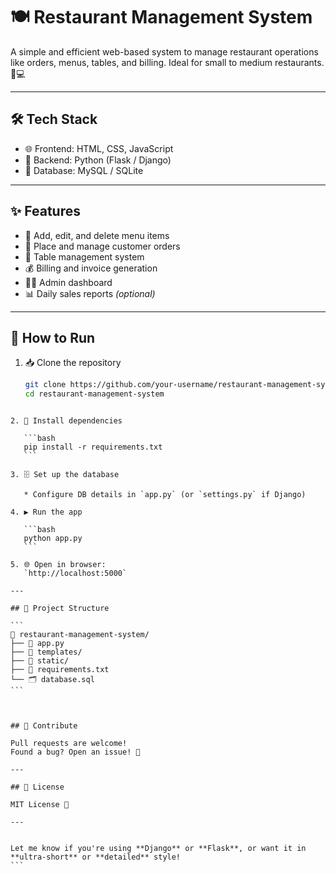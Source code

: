 
# 🍽️ Restaurant Management System

A simple and efficient web-based system to manage restaurant operations like orders, menus, tables, and billing. Ideal for small to medium restaurants. 🧾💻

---

## 🛠️ Tech Stack

- 🌐 Frontend: HTML, CSS, JavaScript  
- 🐍 Backend: Python (Flask / Django)  
- 🐬 Database: MySQL / SQLite  

---

## ✨ Features

- 📝 Add, edit, and delete menu items  
- 🍔 Place and manage customer orders  
- 💺 Table management system  
- 💰 Billing and invoice generation  
- 👨‍🍳 Admin dashboard  
- 📊 Daily sales reports *(optional)*

---

## 🚀 How to Run

1. 📥 Clone the repository  
   ```bash
   git clone https://github.com/your-username/restaurant-management-system.git
   cd restaurant-management-system
````

2. 🧱 Install dependencies

   ```bash
   pip install -r requirements.txt
   ```

3. 🗄️ Set up the database

   * Configure DB details in `app.py` (or `settings.py` if Django)

4. ▶️ Run the app

   ```bash
   python app.py
   ```

5. 🌐 Open in browser:
   `http://localhost:5000`

---

## 📁 Project Structure

```
📂 restaurant-management-system/
├── 📄 app.py
├── 📁 templates/
├── 📁 static/
├── 📄 requirements.txt
└── 🗂️ database.sql
```



## 🙌 Contribute

Pull requests are welcome!
Found a bug? Open an issue! 🐞

---

## 📜 License

MIT License 📄

---


Let me know if you're using **Django** or **Flask**, or want it in **ultra-short** or **detailed** style!
```
